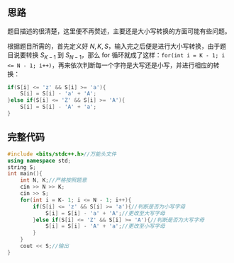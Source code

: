 ## 思路

题目描述的很清楚，这里便不再赘述，主要还是大小写转换的方面可能有些问题。

根据题目所需的，首先定义好 $N,K,S$，输入完之后便是进行大小写转换，由于题目说要转换 $S_{K - 1}$ 到 $S_{N-1}$，那么 for 循环就成了这样：`for(int i = K - 1; i <= N - 1; i++)`，再来依次判断每一个字符是大写还是小写，并进行相应的转换：

```cpp
if(S[i] <= 'z' && S[i] >= 'a'){
	S[i] = S[i] - 'a' + 'A';
}else if(S[i] <= 'Z' && S[i] >= 'A'){
	S[i] = S[i] - 'A' + 'a';
}
```

## 完整代码

```cpp
#include <bits/stdc++.h>//万能头文件
using namespace std;
string S;
int main(){
	int N, K;//严格按照题意
	cin >> N >> K;
	cin >> S;
	for(int i = K- 1; i <= N - 1; i++){
		if(S[i] <= 'z' && S[i] >= 'a'){//判断是否为小写字母
			S[i] = S[i] - 'a' + 'A';//更改至大写字母
		}else if(S[i] <= 'Z' && S[i] >= 'A'){//判断是否为大写字母
			S[i] = S[i] - 'A' + 'a';//更改至小写字母
		}
	}
	cout << S;//输出
}
```
